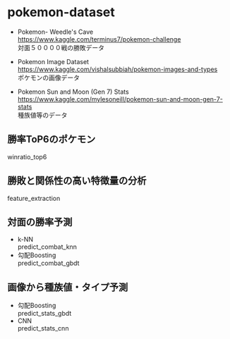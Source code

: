# pokemon-dataset
* Pokemon- Weedle's Cave  
https://www.kaggle.com/terminus7/pokemon-challenge  
対面５００００戦の勝敗データ

* Pokemon Image Dataset  
https://www.kaggle.com/vishalsubbiah/pokemon-images-and-types  
ポケモンの画像データ

* Pokemon Sun and Moon (Gen 7) Stats  
https://www.kaggle.com/mylesoneill/pokemon-sun-and-moon-gen-7-stats  
種族値等のデータ

## 勝率ToP6のポケモン  
  winratio_top6

## 勝敗と関係性の高い特徴量の分析 
  feature_extraction

## 対面の勝率予測
* k-NN  
predict_combat_knn
* 勾配Boosting  
predict_combat_gbdt

## 画像から種族値・タイプ予測
* 勾配Boosting  
predict_stats_gbdt  
* CNN  
predict_stats_cnn
